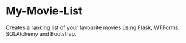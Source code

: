 # My-Movie-List
Creates a ranking list of your favourite movies using Flask, WTForms, SQLAlchemy and Bootstrap.
